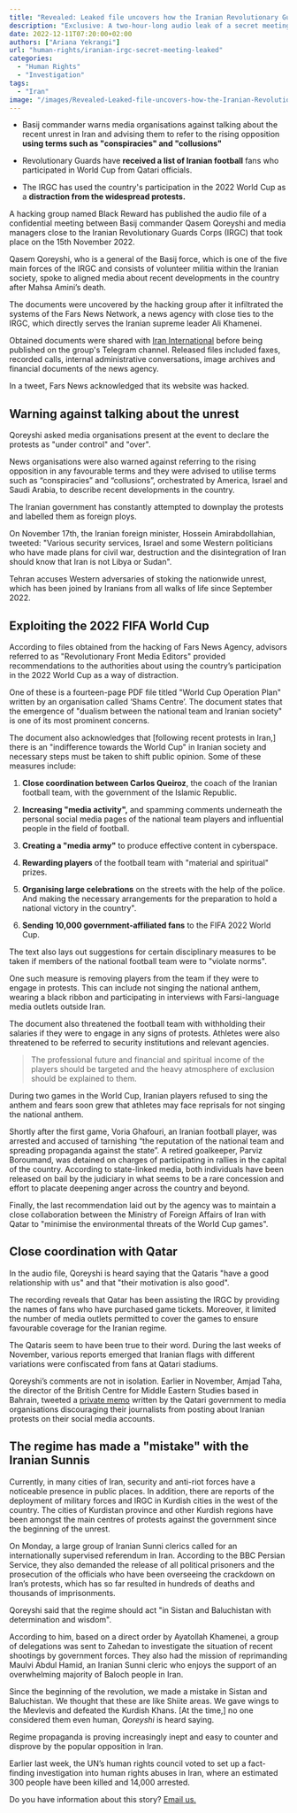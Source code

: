 ```yaml
---
title: "Revealed: Leaked file uncovers how the Iranian Revolutionary Guards plan to quell protests"
description: "Exclusive: A two-hour-long audio leak of a secret meeting between a Basij commander and news outlets reveals the regime’s tactics to suppress dissent."
date: 2022-12-11T07:20:00+02:00
authors: ["Ariana Yekrangi"]
url: "human-rights/iranian-irgc-secret-meeting-leaked"
categories: 
  - "Human Rights"
  - "Investigation"
tags: 
  - "Iran"
image: "/images/Revealed-Leaked-file-uncovers-how-the-Iranian-Revolutionary-Guards-plan-to-quell-protests.jpg"
---
```

- Basij commander warns media organisations against talking about the recent unrest in Iran and advising them to refer to the rising opposition **using terms such as "conspiracies" and "collusions"**

- Revolutionary Guards have **received a list of Iranian football** fans who participated in World Cup from Qatari officials.

- The IRGC has used the country's participation in the 2022 World Cup as a **distraction from the widespread protests.**

A hacking group named Black Reward has published the audio file of a confidential meeting between Basij commander Qasem Qoreyshi and media managers close to the Iranian Revolutionary Guards Corps (IRGC) that took place on the 15th November 2022.

Qasem Qoreyshi, who is a general of the Basij force, which is one of the five main forces of the IRGC and consists of volunteer militia within the Iranian society, spoke to aligned media about recent developments in the country after Mahsa Amini’s death.

The documents were uncovered by the hacking group after it infiltrated the systems of the Fars News Network, a news agency with close ties to the IRGC, which directly serves the Iranian supreme leader Ali Khamenei.

Obtained documents were shared with [Iran International](https://www.iranintl.com/en/202211282012) before being published on the group's Telegram channel. Released files included faxes, recorded calls, internal administrative conversations, image archives and financial documents of the news agency.

In a tweet, Fars News acknowledged that its website was hacked.

## Warning against talking about the unrest

Qoreyshi asked media organisations present at the event to declare the protests as "under control" and "over".

News organisations were also warned against referring to the rising opposition in any favourable terms and they were advised to utilise terms such as “conspiracies” and “collusions”, orchestrated by America, Israel and Saudi Arabia, to describe recent developments in the country.

The Iranian government has constantly attempted to downplay the protests and labelled them as foreign ploys.

On November 17th, the Iranian foreign minister, Hossein Amirabdollahian, tweeted: "Various security services, Israel and some Western politicians who have made plans for civil war, destruction and the disintegration of Iran should know that Iran is not Libya or Sudan".

Tehran accuses Western adversaries of stoking the nationwide unrest, which has been joined by Iranians from all walks of life since September 2022.

## Exploiting the 2022 FIFA World Cup

According to files obtained from the hacking of Fars News Agency, advisors referred to as "Revolutionary Front Media Editors" provided recommendations to the authorities about using the country’s participation in the 2022 World Cup as a way of distraction.

One of these is a fourteen-page PDF file titled "World Cup Operation Plan" written by an organisation called ‘Shams Centre’. The document states that the emergence of "dualism between the national team and Iranian society" is one of its most prominent concerns.

The document also acknowledges that \[following recent protests in Iran,\] there is an "indifference towards the World Cup" in Iranian society and necessary steps must be taken to shift public opinion. Some of these measures include:

1. **Close coordination between Carlos Queiroz**, the coach of the Iranian football team, with the government of the Islamic Republic.

3. **Increasing "media activity",** and spamming comments underneath the personal social media pages of the national team players and influential people in the field of football.

5. **Creating a "media army"** to produce effective content in cyberspace.

7. **Rewarding players** of the football team with "material and spiritual" prizes.

9. **Organising large celebrations** on the streets with the help of the police. And making the necessary arrangements for the preparation to hold a national victory in the country".

11. **Sending 10,000 government-affiliated fans** to the FIFA 2022 World Cup.

The text also lays out suggestions for certain disciplinary measures to be taken if members of the national football team were to "violate norms".

One such measure is removing players from the team if they were to engage in protests. This can include not singing the national anthem, wearing a black ribbon and participating in interviews with Farsi-language media outlets outside Iran.

The document also threatened the football team with withholding their salaries if they were to engage in any signs of protests. Athletes were also threatened to be referred to security institutions and relevant agencies.

> The professional future and financial and spiritual income of the players should be targeted and the heavy atmosphere of exclusion should be explained to them.

During two games in the World Cup, Iranian players refused to sing the anthem and fears soon grew that athletes may face reprisals for not singing the national anthem.

Shortly after the first game, Voria Ghafouri, an Iranian football player, was arrested and accused of tarnishing “the reputation of the national team and spreading propaganda against the state”. A retired goalkeeper, Parviz Boroumand, was detained on charges of participating in rallies in the capital of the country. According to state-linked media, both individuals have been released on bail by the judiciary in what seems to be a rare concession and effort to placate deepening anger across the country and beyond.

Finally, the last recommendation laid out by the agency was to maintain a close collaboration between the Ministry of Foreign Affairs of Iran with Qatar to "minimise the environmental threats of the World Cup games".

## Close coordination with Qatar

In the audio file, Qoreyshi is heard saying that the Qataris "have a good relationship with us" and that "their motivation is also good".

The recording reveals that Qatar has been assisting the IRGC by providing the names of fans who have purchased game tickets. Moreover, it limited the number of media outlets permitted to cover the games to ensure favourable coverage for the Iranian regime.

The Qataris seem to have been true to their word. During the last weeks of November, various reports emerged that Iranian flags with different variations were confiscated from fans at Qatari stadiums.

Qoreyshi’s comments are not in isolation. Earlier in November, Amjad Taha, the director of the British Centre for Middle Eastern Studies based in Bahrain, tweeted a [private memo](https://twitter.com/amjadt25/status/1591782008795156480) written by the Qatari government to media organisations discouraging their journalists from posting about Iranian protests on their social media accounts.

## The regime has made a "mistake" with the Iranian Sunnis

Currently, in many cities of Iran, security and anti-riot forces have a noticeable presence in public places. In addition, there are reports of the deployment of military forces and IRGC in Kurdish cities in the west of the country. The cities of Kurdistan province and other Kurdish regions have been amongst the main centres of protests against the government since the beginning of the unrest.

On Monday, a large group of Iranian Sunni clerics called for an internationally supervised referendum in Iran. According to the BBC Persian Service, they also demanded the release of all political prisoners and the prosecution of the officials who have been overseeing the crackdown on Iran’s protests, which has so far resulted in hundreds of deaths and thousands of imprisonments.

Qoreyshi said that the regime should act "in Sistan and Baluchistan with determination and wisdom".

According to him, based on a direct order by Ayatollah Khamenei, a group of delegations was sent to Zahedan to investigate the situation of recent shootings by government forces. They also had the mission of reprimanding Maulvi Abdul Hamid, an Iranian Sunni cleric who enjoys the support of an overwhelming majority of Baloch people in Iran.

Since the beginning of the revolution, we made a mistake in Sistan and Baluchistan. We thought that these are like Shiite areas. We gave wings to the Mevlevis and defeated the Kurdish Khans. \[At the time,\] no one considered them even human, _Qoreyshi_ is heard saying.

Regime propaganda is proving increasingly inept and easy to counter and disprove by the popular opposition in Iran.

Earlier last week, the UN’s human rights council voted to set up a fact-finding investigation into human rights abuses in Iran, where an estimated 300 people have been killed and 14,000 arrested.

Do you have information about this story? [Email us.](ariana.yekrangi@un-aligned.org)
